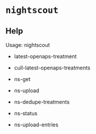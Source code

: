 # `nightscout`

## Help
  Usage:
nightscout <cmd>

* latest-openaps-treatment
* cull-latest-openaps-treatments

* ns-get
* ns-upload
* ns-dedupe-treatments
* ns-status
* ns-upload-entries

